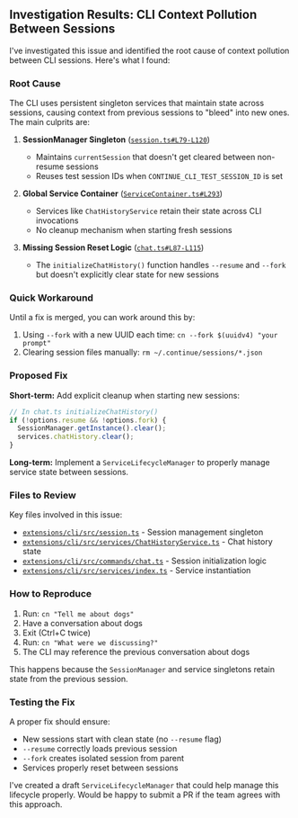 ## Investigation Results: CLI Context Pollution Between Sessions

I've investigated this issue and identified the root cause of context pollution between CLI sessions. Here's what I found:

### Root Cause

The CLI uses persistent singleton services that maintain state across sessions, causing context from previous sessions to "bleed" into new ones. The main culprits are:

1. **SessionManager Singleton** ([`session.ts#L79-L120`](https://github.com/continuedev/continue/blob/main/extensions/cli/src/session.ts#L79-L120))

   - Maintains `currentSession` that doesn't get cleared between non-resume sessions
   - Reuses test session IDs when `CONTINUE_CLI_TEST_SESSION_ID` is set

2. **Global Service Container** ([`ServiceContainer.ts#L293`](https://github.com/continuedev/continue/blob/main/extensions/cli/src/services/ServiceContainer.ts#L293))

   - Services like `ChatHistoryService` retain their state across CLI invocations
   - No cleanup mechanism when starting fresh sessions

3. **Missing Session Reset Logic** ([`chat.ts#L87-L115`](https://github.com/continuedev/continue/blob/main/extensions/cli/src/commands/chat.ts#L87-L115))
   - The `initializeChatHistory()` function handles `--resume` and `--fork` but doesn't explicitly clear state for new sessions

### Quick Workaround

Until a fix is merged, you can work around this by:

1. Using `--fork` with a new UUID each time: `cn --fork $(uuidv4) "your prompt"`
2. Clearing session files manually: `rm ~/.continue/sessions/*.json`

### Proposed Fix

**Short-term:** Add explicit cleanup when starting new sessions:

```typescript
// In chat.ts initializeChatHistory()
if (!options.resume && !options.fork) {
  SessionManager.getInstance().clear();
  services.chatHistory.clear();
}
```

**Long-term:** Implement a `ServiceLifecycleManager` to properly manage service state between sessions.

### Files to Review

Key files involved in this issue:

- [`extensions/cli/src/session.ts`](https://github.com/continuedev/continue/blob/main/extensions/cli/src/session.ts) - Session management singleton
- [`extensions/cli/src/services/ChatHistoryService.ts`](https://github.com/continuedev/continue/blob/main/extensions/cli/src/services/ChatHistoryService.ts) - Chat history state
- [`extensions/cli/src/commands/chat.ts`](https://github.com/continuedev/continue/blob/main/extensions/cli/src/commands/chat.ts) - Session initialization logic
- [`extensions/cli/src/services/index.ts`](https://github.com/continuedev/continue/blob/main/extensions/cli/src/services/index.ts) - Service instantiation

### How to Reproduce

1. Run: `cn "Tell me about dogs"`
2. Have a conversation about dogs
3. Exit (Ctrl+C twice)
4. Run: `cn "What were we discussing?"`
5. The CLI may reference the previous conversation about dogs

This happens because the `SessionManager` and service singletons retain state from the previous session.

### Testing the Fix

A proper fix should ensure:

- New sessions start with clean state (no `--resume` flag)
- `--resume` correctly loads previous session
- `--fork` creates isolated session from parent
- Services properly reset between sessions

I've created a draft `ServiceLifecycleManager` that could help manage this lifecycle properly. Would be happy to submit a PR if the team agrees with this approach.
